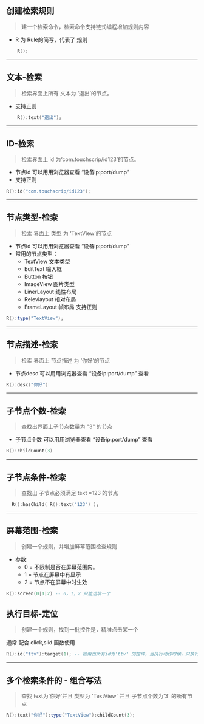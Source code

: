 ## 创建检索规则
> 建一个检索命令，检索命令支持链式编程增加规则内容

- R 为 Rule的简写，代表了 规则

```lua
    R();
```
---
## 文本-检索
> 检索界面上所有 文本为 ‘退出’的节点。
- 支持正则
```lua
    R():text("退出");
```
---
## ID-检索
> 检索界面上 id 为‘com.touchscrip/id123’的节点。
- 节点id 可以用用浏览器查看 “设备ip:port/dump”
- 支持正则
```lua
R():id("com.touchscrip/id123");
```
---
## 节点类型-检索
> 检索 界面上 类型 为 ‘TextView’的节点
- 节点id 可以用用浏览器查看 “设备ip:port/dump”
- 常用的节点类型：
  - TextView  文本类型
  - EditText  输入框
  - Button 按钮
  - ImageView 图片类型
  - LinerLayout 线性布局
  - Relevlayout 相对布局
  - FrameLayout 帧布局
  支持正则
```lua
R():type("TextView");
```
---
## 节点描述-检索
> 检索 界面上 节点描述 为 ‘你好’的节点
- 节点desc 可以用用浏览器查看 “设备ip:port/dump” 查看
```lua
R():desc("你好")
```
---
## 子节点个数-检索
> 查找出界面上子节点数量为 "3" 的节点
- 子节点个数 可以用用浏览器查看 “设备ip:port/dump” 查看
```lua
R():childCount(3)
```
---
## 子节点条件-检索
> 查找出 子节点必须满足 text =123 的节点
```lua 
  R():hasChild( R():text("123") );
```
---
## 屏幕范围-检索

> 创建一个规则，并增加屏幕范围检查规则
- 参数:
  - 0 = 不限制是否在屏幕范围内。
  - 1 = 节点在屏幕中有显示
  - 2 = 节点不在屏幕中时生效

```lua
R():screen(0|1|2) -- 0，1，2 只能选填一个
```

## 执行目标-定位

> 创建一个规则，找到一批控件是，精准点击某一个

通常 配合 click,slid 函数使用

```lua
R():id("ttv"):target(1); -- 检索出所有id为'ttv' 的控件，当执行动作时候，只执行到第一个控件。
```

---
## 多个检索条件的 - 组合写法
> 查找 text为'你好'并且 类型为 'TextView' 并且 子节点个数为'3' 的所有节点
```lua 
R():text("你好"):type("TextView"):childCount(3);
```